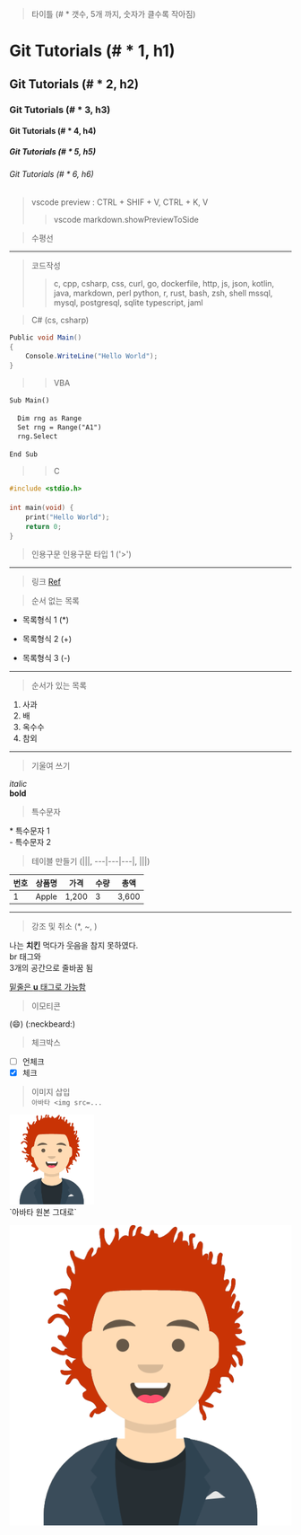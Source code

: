 > 타이틀 (# * 갯수, 5개 까지, 숫자가 클수록 작아짐)
# Git Tutorials (# * 1, h1)
## Git Tutorials (# * 2, h2)
### Git Tutorials (# * 3, h3)
#### Git Tutorials (# * 4, h4)
##### Git Tutorials (# * 5, h5)
###### Git Tutorials (# * 6, h6)

> vscode preview : CTRL + SHIF + V, CTRL + K, V
>> vscode markdown.showPreviewToSide

> 수평선
***
> 코드작성 
>> c, cpp, csharp, css, curl, go, dockerfile, 
>> http, js, json, kotlin, java, markdown, perl
>> python, r, rust, bash, zsh, shell
>> mssql, mysql, postgresql, sqlite
>> typescript, jaml

> C# (cs, csharp)
```csharp
Public void Main()
{
    Console.WriteLine("Hello World");
}
```
>> VBA
```vba
Sub Main()

  Dim rng as Range
  Set rng = Range("A1")
  rng.Select
  
End Sub
```
>> C
```c
#include <stdio.h>

int main(void) {
    print("Hello World");
    return 0;
}
```

>인용구문
> 인용구문 타입 1 ('>')
---
> 링크
[Ref](https://vivabm.com)

> 순서 없는 목록
* 목록형식 1 (*)
+ 목록형식 2 (+)
- 목록형식 3 (-)
---
> 순서가 있는 목록
1. 사과
2. 배
3. 옥수수
4. 참외
---

> 기울여 쓰기<br>

_italic_   
**bold**

> 특수문자 

\* 특수문자 1   
\- 특수문자 2   

> 테이블 만들기 (|||, ---|---|---|, |||)

번호|상품명|가격|수량|총액|
---|---|---|---|---|
1|Apple|1,200|3|3,600|

---
> 강조 및 취소 (*, ~, )

나는 **치킨** 먹다가 ~~웃음~~을 참지 못하였다.<br> br 태그와   
3개의 공간으로 줄바꿈 됨

<u>밑줄은 __u__ 태그로 가능함</u>

> 이모티콘   

(:smile:)
(:neckbeard:)

> 체크박스   
- [ ] 언체크
- [x] 체크   
> 이미지 삽입   
`아바타 <img src=...`   
<img src="https://github.com/ViVaKR/Example/blob/main/avata.png" width="30%" height="30%" />
<br>
`아바타 원본 그대로` 

![아바타](https://github.com/ViVaKR/Example/blob/main/avata.png?raw=true)





